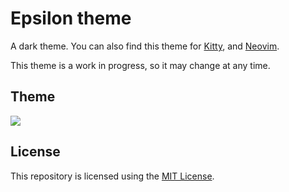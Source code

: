 # Epsilon theme

A dark theme. You can also find this theme for [Kitty](https://github.com/coryab/epsilon.kitty), and [Neovim](https://github.com/coryab/epsilon.nvim).

This theme is a work in progress, so it may change at any time.

## Theme

![](https://i.imgur.com/3JvunMG.png)

## License

This repository is licensed using the [MIT License](./LICENSE).
